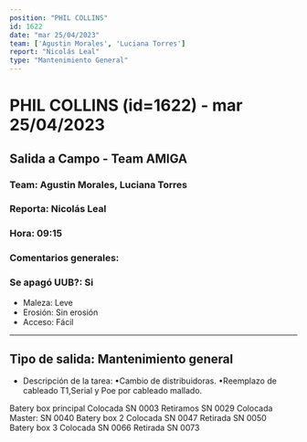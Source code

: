 ```yaml
---
position: "PHIL COLLINS"
id: 1622
date: "mar 25/04/2023"
team: ['Agustin Morales', 'Luciana Torres']
report: "Nicolás Leal"
type: "Mantenimiento General"
---
```


# PHIL COLLINS (id=1622) - mar 25/04/2023
## Salida a Campo - Team AMIGA
### Team: Agustin Morales, Luciana Torres
### Reporta: Nicolás Leal
### Hora: 09:15
### Comentarios generales: 
### Se apagó UUB?: Si 
- Maleza: Leve
- Erosión: Sin erosión
- Acceso: Fácil
---------
## Tipo de salida: Mantenimiento general
   - Descripción de la tarea: •Cambio de distribuidoras. 
•Reemplazo de cableado T1,Serial y Poe por cableado mallado.

Batery box principal
Colocada  SN 0003
Retiramos SN 0029
Colocada Master: SN 0040
Batery box 2 
Colocada   SN 0047 
Retirada     SN 0050  
Batery box 3 
Colocada   SN 0066 
Retirada     SN 0073 


